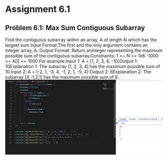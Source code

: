 # Assignment 6.1
## Problem 6.1: Max Sum Contiguous Subarray
Find the contiguous subarray within an array, A of length N which has the largest sum.Input Format:The first and the only argument contains an integer array, A. Output Format: Return aninteger representing the maximum possible sum of the contiguous subarray.Constraints: 1 <= N <= 1e6 -1000 <= A[i] <= 1000 For example:Input 1: A = [1, 2, 3, 4, -10]Output 1: 10Explanation 1: The subarray [1, 2, 3, 4] has the maximum possible sum of 10.Input 2: A = [-2, 1, -3, 4, -1, 2, 1, -5, 4] Output 2: 6Explanation 2: The subarray [4,-1,2,1] has the maximum possible sum of 6.
![img](./Screenshot.PNG)
